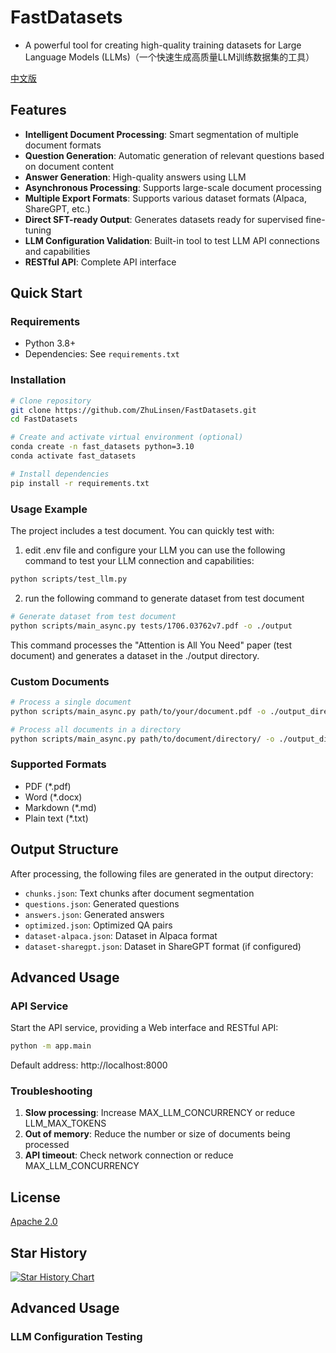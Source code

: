 # FastDatasets

- A powerful tool for creating high-quality training datasets for Large Language Models (LLMs)（一个快速生成高质量LLM训练数据集的工具）

[中文版](README_zh.md)

## Features

- **Intelligent Document Processing**: Smart segmentation of multiple document formats
- **Question Generation**: Automatic generation of relevant questions based on document content  
- **Answer Generation**: High-quality answers using LLM
- **Asynchronous Processing**: Supports large-scale document processing
- **Multiple Export Formats**: Supports various dataset formats (Alpaca, ShareGPT, etc.)
- **Direct SFT-ready Output**: Generates datasets ready for supervised fine-tuning
- **LLM Configuration Validation**: Built-in tool to test LLM API connections and capabilities
- **RESTful API**: Complete API interface

## Quick Start

### Requirements

- Python 3.8+
- Dependencies: See `requirements.txt`

### Installation

```bash
# Clone repository
git clone https://github.com/ZhuLinsen/FastDatasets.git
cd FastDatasets

# Create and activate virtual environment (optional)
conda create -n fast_datasets python=3.10
conda activate fast_datasets

# Install dependencies
pip install -r requirements.txt
```

### Usage Example

The project includes a test document. You can quickly test with:
1. edit .env file and configure your LLM
you can use the following command to test your LLM connection and capabilities:
```bash
python scripts/test_llm.py
```

2. run the following command to generate dataset from test document

```bash
# Generate dataset from test document
python scripts/main_async.py tests/1706.03762v7.pdf -o ./output
```

This command processes the "Attention is All You Need" paper (test document) and generates a dataset in the ./output directory.

### Custom Documents

```bash
# Process a single document
python scripts/main_async.py path/to/your/document.pdf -o ./output_directory

# Process all documents in a directory
python scripts/main_async.py path/to/document/directory/ -o ./output_directory
```

### Supported Formats

- PDF (*.pdf)
- Word (*.docx)
- Markdown (*.md)
- Plain text (*.txt)

## Output Structure

After processing, the following files are generated in the output directory:

- `chunks.json`: Text chunks after document segmentation
- `questions.json`: Generated questions
- `answers.json`: Generated answers
- `optimized.json`: Optimized QA pairs
- `dataset-alpaca.json`: Dataset in Alpaca format
- `dataset-sharegpt.json`: Dataset in ShareGPT format (if configured)

## Advanced Usage

### API Service

Start the API service, providing a Web interface and RESTful API:

```bash
python -m app.main
```

Default address: http://localhost:8000

### Troubleshooting

1. **Slow processing**: Increase MAX_LLM_CONCURRENCY or reduce LLM_MAX_TOKENS
2. **Out of memory**: Reduce the number or size of documents being processed
3. **API timeout**: Check network connection or reduce MAX_LLM_CONCURRENCY

## License
[Apache 2.0](LICENSE)

## Star History

[![Star History Chart](https://api.star-history.com/svg?repos=ZhuLinsen/FastDatasets&type=Date)](https://www.star-history.com/#ZhuLinsen/FastDatasets&Date)

## Advanced Usage
### LLM Configuration Testing